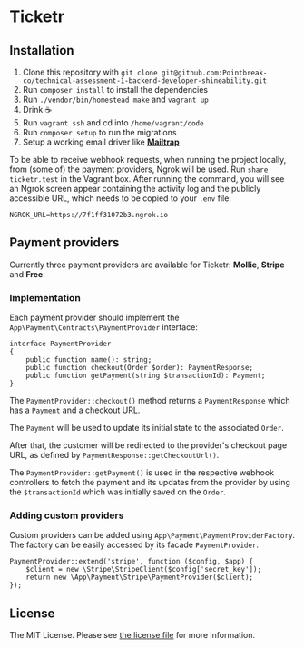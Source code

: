 # Ticketr


## Installation

1. Clone this repository with `git clone git@github.com:Pointbreak-co/technical-assessment-1-backend-developer-shineability.git`
2. Run `composer install` to install the dependencies
3. Run `./vendor/bin/homestead make` and `vagrant up` 
4. Drink ☕
5. Run `vagrant ssh` and cd into `/home/vagrant/code`
6. Run `composer setup` to run the migrations
7. Setup a working email driver like __[Mailtrap](https://mailtrap.io/)__

To be able to receive webhook requests, when running the project locally, from (some of) the payment providers, Ngrok will be used. Run `share ticketr.test` in the Vagrant box. After running the command, you will see an Ngrok screen appear containing the activity log and the publicly accessible URL, which needs to be copied to your `.env` file: 

```
NGROK_URL=https://7f1ff31072b3.ngrok.io
```

## Payment providers

Currently three payment providers are available for Ticketr: **Mollie**, **Stripe** and
**Free**.

### Implementation

Each payment provider should implement the `App\Payment\Contracts\PaymentProvider` interface:

```
interface PaymentProvider
{
    public function name(): string;
    public function checkout(Order $order): PaymentResponse;
    public function getPayment(string $transactionId): Payment;
}
```
The `PaymentProvider::checkout()` method returns a `PaymentResponse` which has a `Payment` and a checkout URL. 

The `Payment` will be used to update its initial state to the associated `Order`. 

After that, the customer will be redirected to the provider's checkout page URL, as defined by `PaymentResponse::getCheckoutUrl()`.

The `PaymentProvider::getPayment()` is used in the respective webhook controllers to fetch the payment and its updates from the provider by using the  `$transactionId` which was initially saved on the `Order`. 


### Adding custom providers

Custom providers can be added using `App\Payment\PaymentProviderFactory`. The factory can be easily accessed by its facade `PaymentProvider`.

```
PaymentProvider::extend('stripe', function ($config, $app) {
	$client = new \Stripe\StripeClient($config['secret_key']);
	return new \App\Payment\Stripe\PaymentProvider($client);
});
```

## License

The MIT License. Please see [the license file](LICENSE.md) for more information.